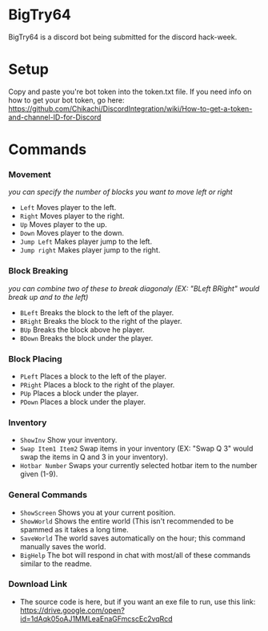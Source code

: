 # BigTry64
BigTry64 is a discord bot being submitted for the discord hack-week.

# Setup
Copy and paste you're bot token into the token.txt file.
If you need info on how to get your bot token, go here: https://github.com/Chikachi/DiscordIntegration/wiki/How-to-get-a-token-and-channel-ID-for-Discord
# Commands
  ### Movement
  _you can specify the number of blocks you want to move left or right_
  * `Left` Moves player to the left.
  * `Right` Moves player to the right.
  * `Up` Moves player to the up.
  * `Down` Moves player to the down.
  * `Jump Left` Makes player jump to the left.
  * `Jump right` Makes player jump to the right.
  ### Block Breaking
  _you can combine two of these to break diagonaly (EX: "BLeft BRight" would break up and to the left)_
  * `BLeft` Breaks the block to the left of the player.
  * `BRight` Breaks the block to the right of the player.
  * `BUp` Breaks the block above he player.
  * `BDown` Breaks the block under the player.
  ### Block Placing
  * `PLeft` Places a block to the left of the player.
  * `PRight` Places a block to the right of the player.
  * `PUp` Places a block under the player.
  * `PDown` Places a block under the player.
  ### Inventory
  * `ShowInv` Show your inventory.
  * `Swap Item1 Item2` Swap items in your inventory (EX: "Swap Q 3" would swap the items in Q and 3 in your inventory).
  * `Hotbar Number` Swaps your currently selected hotbar item to the number given (1-9).
  ### General Commands
  * `ShowScreen` Shows you at your current position.
  * `ShowWorld` Shows the entire world (This isn't recommended to be spammed as it takes a long time.
  * `SaveWorld` The world saves automatically on the hour; this command manually saves the world.
  * `BigHelp` The bot will respond in chat with most/all of these commands similar to the readme.
  
  
  
  ### Download Link
  * The source code is here, but if you want an exe file to run, use this link: https://drive.google.com/open?id=1dAqk05oAJ1MMLeaEnaGFmcscEc2vqRcd